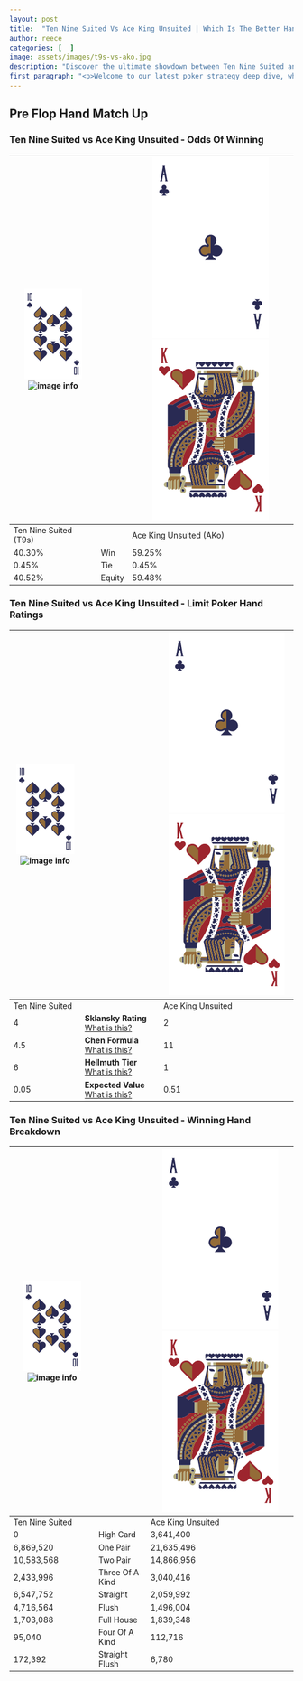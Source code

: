 ```yaml
---
layout: post
title:  "Ten Nine Suited Vs Ace King Unsuited | Which Is The Better Hand In Poker? A Complete Guide"
author: reece
categories: [  ]
image: assets/images/t9s-vs-ako.jpg
description: "Discover the ultimate showdown between Ten Nine Suited and Ace King Unsuited in poker! Uncover the odds, strategies, and scenarios where one hand triumphs over the other. Get ready to up your poker game with this thrilling analysis."
first_paragraph: "<p>Welcome to our latest poker strategy deep dive, where we're pitting two distinct hands against each other in a high-stakes showdown: Ten Nine Suited vs Ace King Unsuited.</p><p>In the dynamic world of poker, every decision counts, and knowing which hand holds the upper hand is key to your success at the table.</p><p>In this article, we'll dissect these two hands, explore the scenarios where one dominates the other, and equip you with the knowledge to make strategic choices that can tip the odds in your favor.</p><p>Get ready to unravel the intriguing dynamics of these poker hands and elevate your game to new heights.</p>"
---
```




[comment]: # (sp0)

## Pre Flop Hand Match Up

<div class="table hand-ratings" markdown="1"> 



### Ten Nine Suited vs Ace King Unsuited - Odds Of Winning


    
| ![image info](assets/images/hand1/T.png) ![image info](assets/images/hand1/9s.png) |  | ![image info](assets/images/hand2/A.png) ![image info](assets/images/hand2/Ko.png) |
| -------- | -------- | -------- |
| Ten Nine Suited (T9s) |  | Ace King Unsuited (AKo) |
| 40.30% | Win | 59.25% |
| 0.45% | Tie | 0.45% |
| 40.52% | Equity | 59.48% |




[comment]: # (sp1)



### Ten Nine Suited vs Ace King Unsuited - Limit Poker Hand Ratings


    
| ![image info](assets/images/hand1/T.png) ![image info](assets/images/hand1/9s.png) |  | ![image info](assets/images/hand2/A.png) ![image info](assets/images/hand2/Ko.png) |
| -------- | -------- | -------- |
| Ten Nine Suited |  | Ace King Unsuited |
| 4 | **Sklansky Rating** [What is this?](/sklansky-rating-explained) | 2 |
| 4.5 | **Chen Formula** [What is this?](/chen-formula-explained) | 11 |
| 6 | **Hellmuth Tier** [What is this?](/Hellmuth-tier-explained) | 1 |
| 0.05 | **Expected Value** [What is this?](/expected-value-explained) | 0.51 |




[comment]: # (sp2)



### Ten Nine Suited vs Ace King Unsuited - Winning Hand Breakdown


    
| ![image info](assets/images/hand1/T.png) ![image info](assets/images/hand1/9s.png) |  | ![image info](assets/images/hand2/A.png) ![image info](assets/images/hand2/Ko.png) |
| -------- | -------- | -------- |
| Ten Nine Suited |  | Ace King Unsuited |
| 0 | High Card | 3,641,400 |
| 6,869,520 | One Pair | 21,635,496 |
| 10,583,568 | Two Pair | 14,866,956 |
| 2,433,996 | Three Of A Kind | 3,040,416 |
| 6,547,752 | Straight | 2,059,992 |
| 4,716,564 | Flush | 1,496,004 |
| 1,703,088 | Full House | 1,839,348 |
| 95,040 | Four Of A Kind | 112,716 |
| 172,392 | Straight Flush | 6,780 |




[comment]: # (sp3)



</div>

[comment]: # (sp4)



[comment]: # (sp5)

